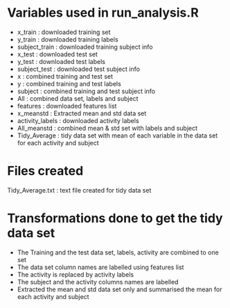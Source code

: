 # Variables used in run_analysis.R

* x_train : downloaded training set
* y_train : downloaded training labels
* subject_train  : downloaded training subject info
* x_test : downloaded test set
* y_test : downloaded test labels
* subject_test : downloaded test subject info
* x : combined training and test set 
* y : combined training and test labels 
* subject : combined training and test subject info 
* All : combined data set, labels and subject
* features : downloaded features list
* x_meanstd : Extracted mean and std data set
* activity_labels : downloaded activity labels
* All_meanstd : combined mean & std set with labels and subject
* Tidy_Average : tidy data set with mean of each variable in the data set for each activity and subject

# Files created
Tidy_Average.txt : text file created for tidy data set

# Transformations done to get the tidy data set
* The Training and the test data set, labels, activity are combined to one set
* The data set column names are labelled using features list
* The activity is replaced by activity labels
* The subject and the activity columns names are labelled
* Extracted the mean and std data set only and summarised the mean for each activity and subject
